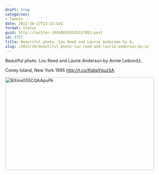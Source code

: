 ```yaml
---
draft: true
categories:
- Tweets
date: 2013-10-27T23:15:54Z
format: status
guid: http://twitter-394588293528317952-post
id: 4757
title: Beautiful photo. Lou Reed and Laurie Anderson by A…
slug: /2013/10/beautiful-photo-lou-reed-and-laurie-anderson-by-a/
---
```


Beautiful photo. Lou Reed and Laurie Anderson by Annie Leibovitz,
  
Coney Island, New York 1995 http://t.co/KqbpYquzSA

<img width="480" height="301" src="http://stefanocecere.com/wp-content/uploads/sites/3/2013/10/BXmx055CQAApuPk-480x301.jpg" class="attachment-medium" alt="BXmx055CQAApuPk" />